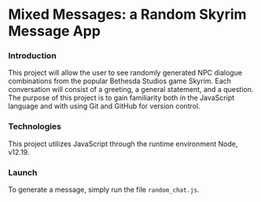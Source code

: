 # Mixed Messages: a Random Skyrim Message App #

### Introduction ###

This project will allow the user to see randomly generated NPC dialogue combinations from the popular Bethesda Studios game Skyrim. Each conversation will consist of a greeting, a general statement, and a question. The purpose of this project is to gain familiarity both in the JavaScript language and with using Git and GitHub for version control.

### Technologies ###
This project utilizes JavaScript through the runtime environment Node, v12.19.

### Launch ###
To generate a message, simply run the file `random_chat.js`.
